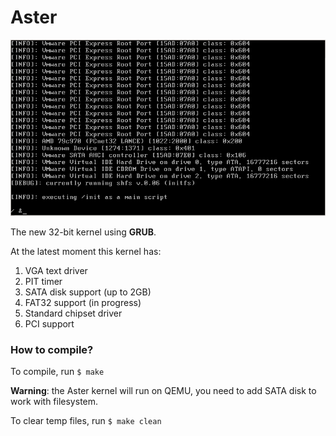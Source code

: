# Aster

![](https://github.com/Michael78Bugaev/aster/blob/main/aster.png)

The new 32-bit kernel using **GRUB**.

At the latest moment this kernel has:
1. VGA text driver
2. PIT timer
3. SATA disk support (up to 2GB)
4. FAT32 support (in progress)
5. Standard chipset driver
6. PCI support
### How to compile?
To compile, run `$ make`

**Warning**: the Aster kernel will run on QEMU, you need to
add SATA disk to work with filesystem.

To clear temp files, run `$ make clean`